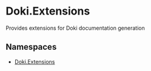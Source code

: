 # Doki.Extensions

Provides extensions for Doki documentation generation

## Namespaces

- [Doki.Extensions](Doki.Extensions/README.md)


